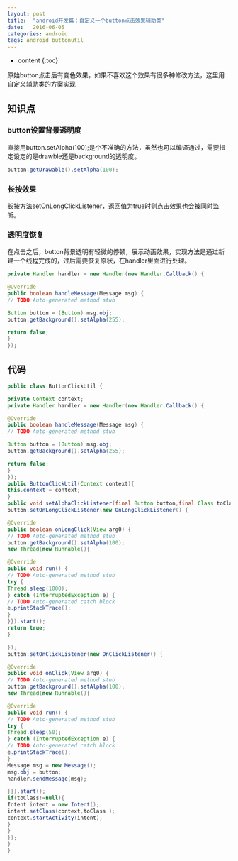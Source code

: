 ```yaml
---
layout: post
title:  "android开发篇：自定义一个button点击效果辅助类"
date:   2016-06-05
categories: android
tags: android buttonutil
---
```


* content
{:toc}

原始button点击后有变色效果，如果不喜欢这个效果有很多种修改方法，这里用自定义辅助类的方案实现





## 知识点

### button设置背景透明度
直接用button.setAlpha(100);是个不准确的方法，虽然也可以编译通过，需要指定设定的是drawble还是background的透明度。
``` java
button.getDrawable().setAlpha(100);
```

### 长按效果
长按方法setOnLongClickListener，返回值为true时则点击效果也会被同时监听。
### 透明度恢复
在点击之后，button背景透明有轻微的停顿，展示动画效果，实现方法是通过新建一个线程完成的，过后需要恢复原状，在handler里面进行处理。
``` java
private Handler handler = new Handler(new Handler.Callback() {

@Override
public boolean handleMessage(Message msg) {
// TODO Auto-generated method stub

Button button = (Button) msg.obj;
button.getBackground().setAlpha(255);

return false;
}
});
```
## 代码
``` java
public class ButtonClickUtil {

private Context context;
private Handler handler = new Handler(new Handler.Callback() {

@Override
public boolean handleMessage(Message msg) {
// TODO Auto-generated method stub

Button button = (Button) msg.obj;
button.getBackground().setAlpha(255);

return false;
}
});
public ButtonClickUtil(Context context){
this.context = context;
}
public void setAlphaClickListener(final Button button,final Class toClass){
button.setOnLongClickListener(new OnLongClickListener() {

@Override
public boolean onLongClick(View arg0) {
// TODO Auto-generated method stub
button.getBackground().setAlpha(100);
new Thread(new Runnable(){

@Override
public void run() {
// TODO Auto-generated method stub
try {
Thread.sleep(1000);
} catch (InterruptedException e) {
// TODO Auto-generated catch block
e.printStackTrace();
}
}}).start();
return true;
}

});
button.setOnClickListener(new OnClickListener() {

@Override
public void onClick(View arg0) {
// TODO Auto-generated method stub
button.getBackground().setAlpha(100);
new Thread(new Runnable(){

@Override
public void run() {
// TODO Auto-generated method stub
try {
Thread.sleep(50);
} catch (InterruptedException e) {
// TODO Auto-generated catch block
e.printStackTrace();
}
Message msg = new Message();
msg.obj = button;
handler.sendMessage(msg);

}}).start();
if(toClass!=null){
Intent intent = new Intent();
intent.setClass(context,toClass );
context.startActivity(intent);
}
}
});
}
}
```

